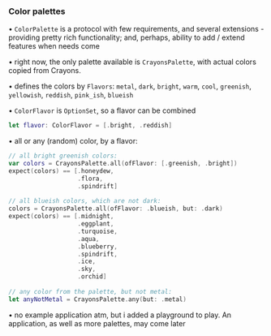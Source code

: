 ### Color palettes

• `ColorPalette` is a protocol with few requirements, and several extensions - providing pretty rich functionality; and, perhaps, ability to add / extend features when needs come

• right now, the only palette available is `CrayonsPalette`, with actual colors copied from Crayons.

• defines the colors by `Flavors`: `metal`, `dark`, `bright`, `warm`, `cool`, `greenish`, `yellowish`, `reddish`, `pink_ish`, `blueish`

• `ColorFlavor` is `OptionSet`, so a flavor can be combined

```swift
let flavor: ColorFlavor = [.bright, .reddish]
```

• all or any (random) color, by a flavor:

```swift
// all bright greenish colors:
var colors = CrayonsPalette.all(ofFlavor: [.greenish, .bright])
expect(colors) == [.honeydew,
                   .flora,
                   .spindrift]
                   
// all blueish colors, which are not dark:
colors = CrayonsPalette.all(ofFlavor: .blueish, but: .dark)
expect(colors) == [.midnight,
                   .eggplant,
                   .turquoise,
                   .aqua,
                   .blueberry,
                   .spindrift,
                   .ice,
                   .sky,
                   .orchid]
                   
// any color from the palette, but not metal:
let anyNotMetal = CrayonsPalette.any(but: .metal)
```

• no example application atm, but i added a playground to play. An application, as well as more palettes, may come later